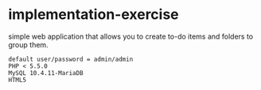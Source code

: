 # implementation-exercise
simple web application that allows you to create to-do items and folders to group them.

	default user/password = admin/admin
	PHP < 5.5.0
	MySQL 10.4.11-MariaDB
	HTML5
